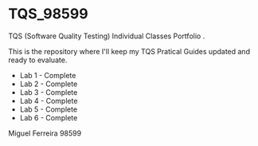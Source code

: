 # TQS_98599
TQS (Software Quality Testing) Individual Classes Portfolio .

This is the repository where I'll keep my TQS Pratical Guides updated and ready to evaluate.

- Lab 1 - Complete
- Lab 2 - Complete
- Lab 3 - Complete
- Lab 4 - Complete
- Lab 5 - Complete
- Lab 6 - Complete

Miguel Ferreira 98599

